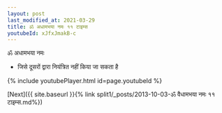 ```yaml
---
layout: post
last_modified_at: 2021-03-29
title: ॐ अधामभया नमः ११ टाइम्स
youtubeId: xJfxJmakB-c
---
```

 
 
 ॐ अधामभया नमः  
 
 -  जिसे दूसरों द्वारा नियंत्रित नहीं किया जा सकता है 
 
  
 
  
 
 
 
 
 
 


{% include youtubePlayer.html id=page.youtubeId %}
 
[Next]({{ site.baseurl }}{% link  split1/_posts/2013-10-03-ॐ वैधामभया नमः ११ टाइम्स.md%})
 
